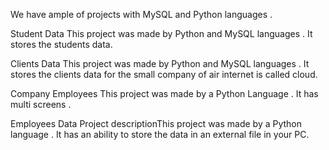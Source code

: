    We have ample of projects with MySQL and Python languages .
 
Student Data 
This project was made by Python and MySQL languages . It stores the students data.

Clients Data
This project was made by Python and MySQL languages . It stores the clients data for the small company of air internet is called cloud.


Company Employees
This project was made by a Python Language . It has multi screens .


Employees Data
Project descriptionThis project was made by a Python language . It has an ability to store the data in an external file in your PC.


